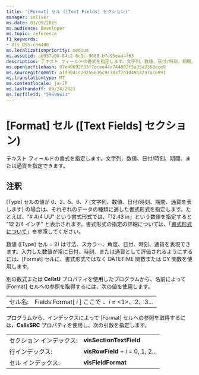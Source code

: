 ```yaml
---
title: '[Format] セル ([Text Fields] セクション)'
manager: soliver
ms.date: 03/09/2015
ms.audience: Developer
ms.topic: reference
f1_keywords:
- Vis_DSS.chm400
ms.localizationpriority: medium
ms.assetid: ab937a00-84c2-6c1c-9080-b7c95ead4f63
description: テキスト フィールドの書式を指定します。文字列、数値、日付/時刻、期間、または通貨を指定できます。
ms.openlocfilehash: 97e49692f33f7ecee44a744002f5a35a2368ece9
ms.sourcegitcommit: a1d9041c20256616c9c183f7d1049142a7ac6991
ms.translationtype: MT
ms.contentlocale: ja-JP
ms.lasthandoff: 09/24/2021
ms.locfileid: "59598613"
---
```

# <a name="format-cell-text-fields-section"></a>[Format] セル ([Text Fields] セクション)

テキスト フィールドの書式を指定します。文字列、数値、日付/時刻、期間、または通貨を指定できます。
  
## <a name="remarks"></a>注釈

[Type] セルの値が 0、2、5、6、7 (文字列、数値、日付/時刻、期間、通貨を表します) の場合は、それぞれのデータの種類に適した書式形式を指定します。たとえば、"# #/4 UU" という書式形式では、「12.43 in」という数値を指定すると "12 2/4 インチ" と表示されます。書式形式の指定の詳細については、「[書式形式について](about-format-pictures.md)」を参照してください。
  
数値 ([Type] セル = 2) は寸法、スカラー、角度、日付、時刻、通貨を表現できます。入力した数値が常に日付、時刻、または通貨として評価されるようにするには、[Format] セルに、書式形式ではなく DATETIME 関数または CY 関数を使用します。
  
別の数式または **CellsU** プロパティを使用したプログラムから、名前によって [Format] セルへの参照を取得するには、次の値を使用します。 
  
|||
|:-----|:-----|
| セル名:  <br/> | Fields.Format[  *i*  ] ここで  *、i*  = <1>、2、3...  <br/> |
   
プログラムから、インデックスによって [Format] セルへの参照を取得するには、**CellsSRC** プロパティを使用し、次の引数を指定します。 
  
|||
|:-----|:-----|
| セクション インデックス:  <br/> |**visSectionTextField** <br/> |
| 行インデックス:  <br/> |**visRowField**  +  *i* *=* 0, 1, 2...  <br/> |
| セル インデックス:  <br/> |**visFieldFormat** <br/> |
   


